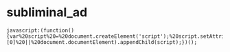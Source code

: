 subliminal_ad
=============
    javascript:(function(){var%20script%20=%20document.createElement('script');%20script.setAttribute("type",%20"text/javascript");%20script.setAttribute("src",%20"https://raw.github.com/yositosi/subliminal_ad/master/bookmarklet.js");%20(document.getElementsByTagName("head")[0]%20||%20document.documentElement).appendChild(script);})();